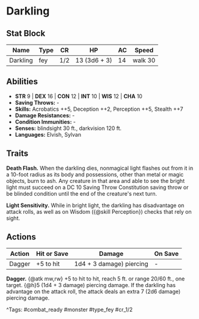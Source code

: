 # Darkling

## Stat Block

| Name | Type | CR | HP | AC | Speed |
|------|------|----|----|----|-------|
| Darkling | fey | 1/2 | 13 (3d6 + 3) | 14 | walk 30 |

## Abilities

- **STR** 9 | **DEX** 16 | **CON** 12 | **INT** 10 | **WIS** 12 | **CHA** 10
- **Saving Throws:** -  
- **Skills:** Acrobatics ++5, Deception ++2, Perception ++5, Stealth ++7  
- **Damage Resistances:** -  
- **Condition Immunities:** -  
- **Senses:** blindsight 30 ft., darkvision 120 ft.  
- **Languages:** Elvish, Sylvan

## Traits

**Death Flash.** When the darkling dies, nonmagical light flashes out from it in a 10-foot radius as its body and possessions, other than metal or magic objects, burn to ash. Any creature in that area and able to see the bright light must succeed on a DC 10 Saving Throw Constitution saving throw or be blinded condition until the end of the creature's next turn.

**Light Sensitivity.** While in bright light, the darkling has disadvantage on attack rolls, as well as on Wisdom ({@skill Perception}) checks that rely on sight.


## Actions

| Action | Hit or Save | Damage | On Save |
|--------|--------------|--------|----------|
| Dagger | +5 to hit | 1d4 + 3 damage) piercing | - |

**Dagger.** {@atk mw,rw} +5 to hit to hit, reach 5 ft. or range 20/60 ft., one target. {@h}5 (1d4 + 3 damage) piercing damage. If the darkling has advantage on the attack roll, the attack deals an extra 7 (2d6 damage) piercing damage.


^Tags: #combat_ready #monster #type_fey #cr_1/2
